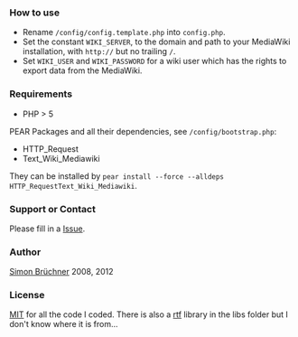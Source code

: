 ### How to use
+ Rename `/config/config.template.php` into `config.php`.
+ Set the constant `WIKI_SERVER`, to the domain and path to your MediaWiki installation, with `http://` but no trailing `/`. 
+ Set `WIKI_USER` and `WIKI_PASSWORD` for a wiki user which has the rights to export data from the MediaWiki.

### Requirements
* PHP > 5

PEAR Packages and all their dependencies, see `/config/bootstrap.php`: 
* HTTP_Request
* Text_Wiki_Mediawiki

They can be installed by `pear install --force --alldeps HTTP_RequestText_Wiki_Mediawiki`.

### Support or Contact
Please fill in a [Issue](https://github.com/powtac/Volxbibel-RTF-Export/issues).

### Author
[Simon Brüchner](http://www.bruechner.de) 2008, 2012

### License
[MIT](http://de.wikipedia.org/wiki/MIT-Lizenz) for all the code I coded. There is also a [rtf](https://github.com/powtac/Volxbibel-RTF-Export/tree/master/wikiexport/libs/rtf) library in the libs folder but I don't know where it is from...